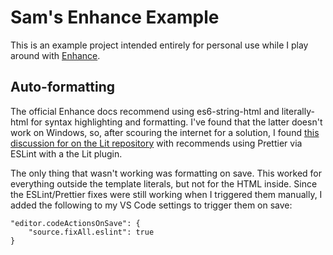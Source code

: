 # Sam's Enhance Example

This is an example project intended entirely for personal use while I play around with [Enhance](https://enhance.dev/).

## Auto-formatting

The official Enhance docs recommend using es6-string-html and literally-html for syntax highlighting and formatting. I've found that the latter doesn't work on Windows, so, after scouring the internet for a solution, I found [this discussion for on the Lit repository](https://github.com/lit/lit/discussions/4033) with recommends using Prettier via ESLint with a the Lit plugin.

The only thing that wasn't working was formatting on save. This worked for everything outside the template literals, but not for the HTML inside. Since the ESLint/Prettier fixes were still working when I triggered them manually, I added the following to my VS Code settings to trigger them on save:

```
"editor.codeActionsOnSave": {
	"source.fixAll.eslint": true
}
```
